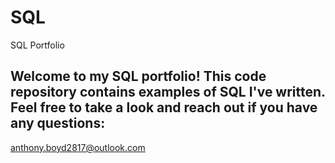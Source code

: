 # SQL
SQL Portfolio

## Welcome to my SQL portfolio! This code repository contains examples of SQL I've written. Feel free to take a look and reach out if you have any questions:
anthony.boyd2817@outlook.com
